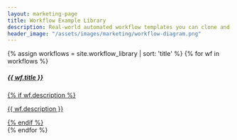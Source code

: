 ```yaml
---
layout: marketing-page
title: Workflow Example Library
description: Real-world automated workflow templates you can clone and adapt.
header_image: "/assets/images/marketing/workflow-diagram.png"
---
```


<div class="row row-cols-1 row-cols-md-2 row-cols-lg-3 g-4">
  {% assign workflows = site.workflow_library | sort: 'title' %}
  {% for wf in workflows %}
    <div class="col">
      <a href="{{ wf.url }}" class="text-decoration-none">
        <div class="card h-100 shadow-sm border-0">
          <div class="card-body">
            <h5 class="card-title fw-semibold mb-2 d-flex align-items-center gap-2"><i class="bi bi-bar-chart-steps fs-6" style="color:#3b82f6;"></i> {{ wf.title }}</h5>
            {% if wf.description %}
              <p class="card-text small text-muted">{{ wf.description }}</p>
            {% endif %}
          </div>
        </div>
      </a>
    </div>
  {% endfor %}
</div> 